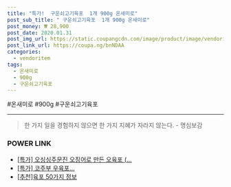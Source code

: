 ```yaml
--- 
title: "특가!  구운쇠고기육포  1개 900g 온새미로" 
post_sub_title: " 구운쇠고기육포  1개 900g 온새미로" 
post_money: ₩ 28,900 
post_date: 2020.01.31 
post_img_url: https://static.coupangcdn.com/image/product/image/vendoritem/2019/03/21/3008835266/3d689deb-a5a0-49e8-9dcb-97e72b17808b.jpg 
post_link_url: https://coupa.ng/bnNDAA 
categories: 
  - vendoritem 
tags: 
  - 온새미로 
  - 900g 
  - 구운쇠고기육포 
--- 
```

  #온새미로 #900g #구운쇠고기육포 
<hr> 

> 한 가지 일을 경험하지 않으면 한 가지 지혜가 자라지 않는다. - 명심보감 


### POWER LINK

* <a href="https://blog.naver.com/an0733/221792009351" target="_blank">[특가] 오싱싱주문진 오징어로 만든 오육포 (...</a>
* <a href="https://blog.naver.com/santokki14/221791890891" target="_blank">[특가] 코주부 우육포...</a>
* <a href="https://blog.naver.com/fasyy4321/221791693218" target="_blank">[추천]육포 50가지 정보</a>
